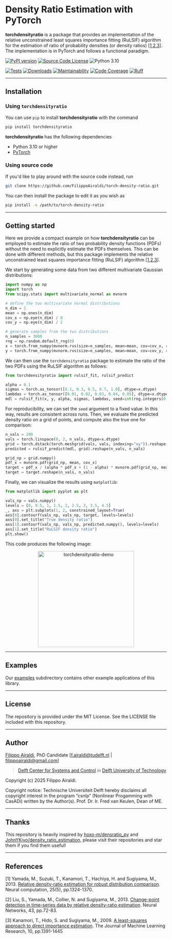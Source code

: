 # Density Ratio Estimation with PyTorch

**torchdensityratio** is a package that provides an implementation of the relative
unconstrained least squares importance fitting (RuLSIF) algorithm for the estimation of
ratio of probability densities (or density ratios) [[1](#1),[2](#2),[3](#3)]. The implementation is in PyTorch and
follows a functional paradigm.

[![PyPI version](https://badge.fury.io/py/torchdensityratio.svg)](https://badge.fury.io/py/torchdensityratio)
[![Source Code License](https://img.shields.io/badge/license-MIT-blueviolet)](https://github.com/FilippoAiraldi/torch-density-ratio/blob/master/LICENSE)
![Python 3.10](https://img.shields.io/badge/python->=3.10-green.svg)

[![Tests](https://github.com/FilippoAiraldi/torch-density-ratio/actions/workflows/tests.yml/badge.svg)](https://github.com/FilippoAiraldi/torch-density-ratio/actions/workflows/tests.yml)
[![Downloads](https://static.pepy.tech/badge/torchdensityratio)](https://www.pepy.tech/projects/torchdensityratio)
[![Maintainability](https://qlty.sh/gh/FilippoAiraldi/projects/torch-density-ratio/maintainability.svg)](https://qlty.sh/gh/FilippoAiraldi/projects/torch-density-ratio)
[![Code Coverage](https://qlty.sh/gh/FilippoAiraldi/projects/torch-density-ratio/coverage.svg)](https://qlty.sh/gh/FilippoAiraldi/projects/torch-density-ratio)
[![Ruff](https://img.shields.io/endpoint?url=https://raw.githubusercontent.com/astral-sh/ruff/main/assets/badge/v2.json)](https://docs.astral.sh/ruff/)

---

## Installation

### Using `torchdensityratio`

You can use `pip` to install **torchdensityratio** with the command

```bash
pip install torchdensityratio
```

**torchdensityratio** has the following dependencies

- Python 3.10 or higher
- [PyTorch](https://pytorch.org/)

### Using source code

If you'd like to play around with the source code instead, run

```bash
git clone https://github.com/FilippoAiraldi/torch-density-ratio.git
```

You can then install the package to edit it as you wish as

```bash
pip install -e /path/to/torch-density-ratio
```

---

## Getting started

Here we provide a compact example on how **torchdensityratio** can be employed to estimate the ratio of two probability density functions (PDFs) without the need to explicitly estimate the PDFs themselves. This can be done with different methods, but this package
implements the relative unconstrained least squares importance fitting (RuLSIF) algorithm [[1](#1),[2](#2),[3](#3)].


We start by generating some data from two different
multivariate Gaussian distributions:

```python
import numpy as np
import torch
from scipy.stats import multivariate_normal as mvnorm

# define the two multivariate normal distributions
n_dim = 2
mean = np.ones(n_dim)
cov_x = np.eye(n_dim) / 8
cov_y = np.eye(n_dim) / 2

# generate samples from the two distributions
n_samples = 3000
rng = np.random.default_rng(0)
x = torch.from_numpy(mvnorm.rvs(size=n_samples, mean=mean, cov=cov_x, random_state=rng))
y = torch.from_numpy(mvnorm.rvs(size=n_samples, mean=mean, cov=cov_y, random_state=rng))
```

We can then use the `torchdensityratio` package to estimate the ratio of the two PDFs using the RuLSIF algorithm as follows:

```python
from torchdensityratio import rulsif_fit, rulsif_predict

alpha = 0.1
sigmas = torch.as_tensor([0.1, 0.3, 0.5, 0.7, 1.0], dtype=x.dtype)
lambdas = torch.as_tensor([0.01, 0.02, 0.03, 0.04, 0.05], dtype=x.dtype)
mdl = rulsif_fit(x, y, alpha, sigmas, lambdas, seed=int(rng.integers(0, 2**32)))
```

For reproducibility, we can set the `seed` argument to a fixed value. In this way, results are consistent across runs. Then, we evaluate the predicted density ratio on a grid of points, and compute also the true one for comparison:

```python
n_vals = 200
vals = torch.linspace(0, 2, n_vals, dtype=x.dtype)
grid = torch.dstack(torch.meshgrid(vals, vals, indexing="xy")).reshape(-1, 2)
predicted = rulsif_predict(mdl, grid).reshape(n_vals, n_vals)

grid_np = grid.numpy()
pdf_x = mvnorm.pdf(grid_np, mean, cov_x)
target = pdf_x / (alpha * pdf_x + (1 - alpha) * mvnorm.pdf(grid_np, mean, cov_y))
target = target.reshape(n_vals, n_vals)
```

Finally, we can visualize the results using `matplotlib`:

```python
from matplotlib import pyplot as plt

vals_np = vals.numpy()
levels = [0, 0.5, 1, 1.5, 2, 2.5, 3, 3.5, 4.5]
_, axs = plt.subplots(1, 2, constrained_layout=True)
axs[0].contourf(vals_np, vals_np, target, levels=levels)
axs[0].set_title("True density ratio")
axs[1].contourf(vals_np, vals_np, predicted.numpy(), levels=levels)
axs[1].set_title("RuLSIF density ratio")
plt.show()
```

This code produces the following image:

<div align="center">
  <img src="https://raw.githubusercontent.com/FilippoAiraldi/torch-density-ratio/master/resources/demo.png" alt="torchdensityratio-demo" height="300">
</div>

---

## Examples

Our [examples](https://github.com/FilippoAiraldi/torch-density-ratio/tree/master/examples)
subdirectory contains other example applications of this library.

---

## License

The repository is provided under the MIT License. See the LICENSE file included with
this repository.

---

## Author

[Filippo Airaldi](https://www.tudelft.nl/staff/f.airaldi/), PhD Candidate
[f.airaldi@tudelft.nl | filippoairaldi@gmail.com]

> [Delft Center for Systems and Control](https://www.tudelft.nl/en/me/about/departments/delft-center-for-systems-and-control/)
in [Delft University of Technology](https://www.tudelft.nl/en/)

Copyright (c) 2025 Filippo Airaldi.

Copyright notice: Technische Universiteit Delft hereby disclaims all copyright interest
in the program “csnlp” (Nonlinear Progamming with CasADi) written by the Author(s).
Prof. Dr. Ir. Fred van Keulen, Dean of ME.

---

## Thanks

This repository is heavily inspired by [hoxo-m/densratio_py](https://github.com/hoxo-m/densratio_py) and
[JohnYKiyo/density_ratio_estimation](https://github.com/JohnYKiyo/density_ratio_estimation), please visit their repositories and star them if you find them useful!

---

## References

<a id="1">[1]</a>
Yamada, M., Suzuki, T., Kanamori, T., Hachiya, H. and Sugiyama, M., 2013.
[Relative density-ratio estimation for robust distribution comparison](https://ieeexplore.ieee.org/abstract/document/6797650).
Neural computation, 25(5), pp.1324-1370.

<a id="2">[2]</a>
Liu, S., Yamada, M., Collier, N. and Sugiyama, M., 2013.
[Change-point detection in time-series data by relative density-ratio estimation](https://www.sciencedirect.com/science/article/abs/pii/S0893608013000270).
Neural Networks, 43, pp.72-83.

<a id="3">[3]</a>
Kanamori, T., Hido, S. and Sugiyama, M., 2009.
[A least-squares approach to direct importance estimation](https://jmlr.csail.mit.edu/papers/volume10/kanamori09a/kanamori09a.pdf).
The Journal of Machine Learning Research, 10, pp.1391-1445
